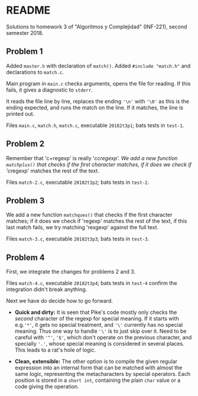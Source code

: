 # README

Solutions to homework 3 of "Algoritmos y Complejidad" (INF-221),
second semester 2018.

## Problem 1

Added `master.h` with declaration of `match()`.
Added `#include "match.h"` and declarations to `match.c`.

Main program in `main.c` checks arguments,
opens the file for reading.	
If this fails,
it gives a diagnostic to `stderr`.

It reads the file line by line,
replaces the ending `'\n'` with `'\0'` as this is the ending expected,
and runs the match on the line.
If it matches,
the line is printed out.

Files `main.c`, `match.h`, `match.c`, executable `20182t3p1`;
bats tests in `test-1`.

## Problem 2

Remember that 'c+regexp' is really 'cc*regexp'.
We add a new function `matchplus()` that checks if the first character matches,
if it does we check if 'c*regexp' matches the rest of the text.

Files `match-2.c`, executable `20182t3p2`;
bats tests in `test-2`.

## Problem 3

We add a new function `matchques()` that checks if the first character matches;
if it does we check if 'regexp' matches the rest of the text,
if this last match fails,
we try matching 'rexgexp' against the full text.

Files `match-3.c`, executable `20182t3p3`;
bats tests in `test-3`.

## Problem 4

First, we integrate the changes for problems 2 and 3.

Files `match-4.c`, executable `20182t3p4`;
bats tests in `test-4` confirm the integration didn't break anything.

Next we have do decide how to go forward.

* **Quick and dirty:**
  It is seen that Pike's code
  mostly only checks the _second_ character of the regexp for special meaning.
  If it starts with e.g.`'*'`,
  it gets no special treatment,
  and `'\'` currently has no special meaning.
  Thus one way to handle `'\'` is to just skip over it.
  Need to be careful with `'^'`, `'$'`, 
  which don't operate on the previous character,
  and specially `'.'`,
  whose special meaning is considered in several places.
  This leads to a rat's hole of logic.

* **Clean, extensible:**
  The other option is to compile the given regular expression
  into an internal form that can be matched with almost the same logic,
  representing the metacharacters by special operators.
  Each position is stored in a `short int`,
  containing the plain `char` value or a code giving the operation.
  
